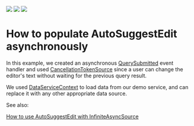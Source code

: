 <!-- default badges list -->
![](https://img.shields.io/endpoint?url=https://codecentral.devexpress.com/api/v1/VersionRange/189000401/19.1.3%2B)
[![](https://img.shields.io/badge/Open_in_DevExpress_Support_Center-FF7200?style=flat-square&logo=DevExpress&logoColor=white)](https://supportcenter.devexpress.com/ticket/details/T828691)
[![](https://img.shields.io/badge/📖_How_to_use_DevExpress_Examples-e9f6fc?style=flat-square)](https://docs.devexpress.com/GeneralInformation/403183)
<!-- default badges end -->
# How to populate AutoSuggestEdit asynchronously

In this example, we created an asynchronous [QuerySubmitted](https://docs.devexpress.com/WPF/DevExpress.Xpf.Editors.AutoSuggestEdit.QuerySubmitted) event handler and used [CancellationTokenSource](https://docs.microsoft.com/en-us/dotnet/api/system.threading.cancellationtokensource) since a user can change the editor's text without waiting for the previous query result.

We used [DataServiceContext](https://docs.microsoft.com/en-us/dotnet/api/system.data.services.client.dataservicecontext) to load data from our demo service, and can replace it with any other appropriate data source.

See also:
 
[How to use AutoSuggestEdit with InfiniteAsyncSource](https://github.com/DevExpress-Examples/How-to-use-AutoSuggestEdit-with-InfiniteAsyncSource)
